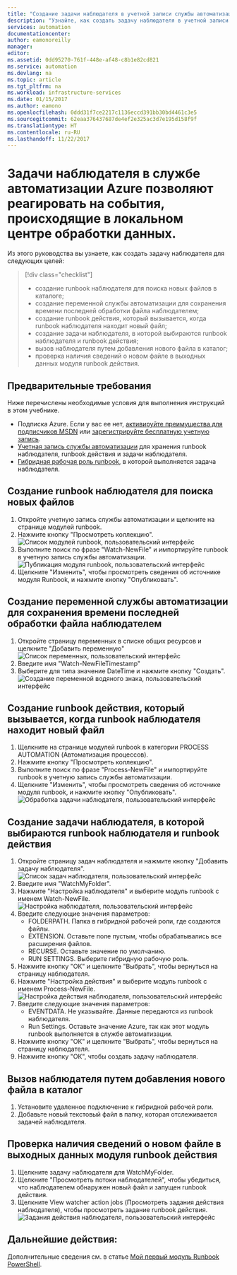 ```yaml
---
title: "Создание задачи наблюдателя в учетной записи службы автоматизации Azure | Документация Майкрософт"
description: "Узнайте, как создать задачу наблюдателя в учетной записи службы автоматизации Azure, чтобы отслеживать создание файлов в папке."
services: automation
documentationcenter: 
author: eamonoreilly
manager: 
editor: 
ms.assetid: 0dd95270-761f-448e-af48-c8b1e82cd821
ms.service: automation
ms.devlang: na
ms.topic: article
ms.tgt_pltfrm: na
ms.workload: infrastructure-services
ms.date: 01/15/2017
ms.author: eamono
ms.openlocfilehash: 0ddd31f7ce2217c1136eccd391bb30bd4461c3e5
ms.sourcegitcommit: 62eaa376437687de4ef2e325ac3d7e195d158f9f
ms.translationtype: HT
ms.contentlocale: ru-RU
ms.lasthandoff: 11/22/2017
---
```

# <a name="azure-automation-watcher-tasks-enable-you-to-respond-to-events-happening-in-your-local-datacenter"></a>Задачи наблюдателя в службе автоматизации Azure позволяют реагировать на события, происходящие в локальном центре обработки данных.

Из этого руководства вы узнаете, как создать задачу наблюдателя для следующих целей:

> [!div class="checklist"]
> * создание runbook наблюдателя для поиска новых файлов в каталоге;
> * создание переменной службы автоматизации для сохранения времени последней обработки файла наблюдателем;
> * создание runbook действия, который вызывается, когда runbook наблюдателя находит новый файл;
> * создание задачи наблюдателя, в которой выбираются runbook наблюдателя и runbook действия;
> * вызов наблюдателя путем добавления нового файла в каталог;
> * проверка наличия сведений о новом файле в выходных данных модуля runbook действия.  

## <a name="prerequisites"></a>Предварительные требования

Ниже перечислены необходимые условия для выполнения инструкций в этом учебнике.
+ Подписка Azure. Если у вас ее нет, [активируйте преимущества для подписчиков MSDN](https://azure.microsoft.com/pricing/member-offers/msdn-benefits-details/) или [зарегистрируйте бесплатную учетную запись](https://azure.microsoft.com/free/?WT.mc_id=A261C142F).
+ [Учетная запись службы автоматизации](automation-offering-get-started.md) для хранения runbook наблюдателя, runbook действия и задачи наблюдателя.
+ [Гибридная рабочая роль runbook](automation-hybrid-runbook-worker.md), в которой выполняется задача наблюдателя.

## <a name="create-a-watcher-runbook-that-looks-for-new-files"></a>Создание runbook наблюдателя для поиска новых файлов
1.  Откройте учетную запись службы автоматизации и щелкните на странице модулей runbook.
2.  Нажмите кнопку "Просмотреть коллекцию".
![Список модулей runbook, пользовательский интерфейс](media/automation-watchers-tutorial/WatcherTasksRunbookList.png)
3.  Выполните поиск по фразе "Watch-NewFile" и импортируйте runbook в учетную запись службы автоматизации.
![Публикация модуля runbook, пользовательский интерфейс](media/automation-watchers-tutorial/Watch-NewFileRunbook.png)
4.  Щелкните "Изменить", чтобы просмотреть сведения об источнике модуля Runbook, и нажмите кнопку "Опубликовать".

## <a name="create-an-automation-variable-to-keep-the-last-time-a-file-was-processed-by-the-watcher"></a>Создание переменной службы автоматизации для сохранения времени последней обработки файла наблюдателем
1.  Откройте страницу переменных в списке общих ресурсов и щелкните "Добавить переменную" ![Список переменных, пользовательский интерфейс](media/automation-watchers-tutorial/WatcherVariableList.png)
2.  Введите имя "Watch-NewFileTimestamp"
3.  Выберите для типа значение DateTime и нажмите кнопку "Создать".
![Создание переменной водяного знака, пользовательский интерфейс](media/automation-watchers-tutorial/WatcherWatermarkVariable.png)

## <a name="create-an-action-runbook-that-is-called-when-the-watcher-runbook-finds-a-new-file"></a>Создание runbook действия, который вызывается, когда runbook наблюдателя находит новый файл
1.  Щелкните на странице модулей runbook в категории PROCESS AUTOMATION (Автоматизация процессов).
2.  Нажмите кнопку "Просмотреть коллекцию".
3.  Выполните поиск по фразе "Process-NewFile" и импортируйте runbook в учетную запись службы автоматизации.
4.  Щелкните "Изменить", чтобы просмотреть сведения об источнике модуля runbook, и нажмите кнопку "Опубликовать".
![Обработка задачи наблюдателя, пользовательский интерфейс](media/automation-watchers-tutorial/Watch-ProcessNewFile.png)


## <a name="create-a-watcher-task-that-selects-the-watcher-runbook-and-action-runbook"></a>Создание задачи наблюдателя, в которой выбираются runbook наблюдателя и runbook действия
1.  Откройте страницу задач наблюдателя и нажмите кнопку "Добавить задачу наблюдателя".
![Список задач наблюдателя, пользовательский интерфейс](media/automation-watchers-tutorial/WatchersList.png)
2.  Введите имя "WatchMyFolder".
3.  Нажмите "Настройка наблюдателя" и выберите модуль runbook с именем Watch-NewFile.
![Настройка наблюдателя, пользовательский интерфейс](media/automation-watchers-tutorial/ConfigureWatcher.png)
4.  Введите следующие значения параметров:
    *   FOLDERPATH. Папка в гибридной рабочей роли, где создаются файлы.
    *   EXTENSION. Оставьте поле пустым, чтобы обрабатывались все расширения файлов.
    *   RECURSE. Оставьте значение по умолчанию.
    *   RUN SETTINGS. Выберите гибридную рабочую роль.
5.  Нажмите кнопку "ОК" и щелкните "Выбрать", чтобы вернуться на страницу наблюдателя.
6.  Нажмите "Настройка действия" и выберите модуль runbook с именем Process-NewFile.
![Настройка действия наблюдателя, пользовательский интерфейс](media/automation-watchers-tutorial/ConfigureAction.png)
7.  Введите следующие значения параметров:
    *   EVENTDATA. Не указывайте. Данные передаются из runbook наблюдателя.
    *   Run Settings. Оставьте значение Azure, так как этот модуль runbook выполняется в службе автоматизации.
8.  Нажмите кнопку "ОК" и щелкните "Выбрать", чтобы вернуться на страницу наблюдателя.
9.  Нажмите кнопку "ОК", чтобы создать задачу наблюдателя.

## <a name="trigger-a-watcher-by-adding-a-new-file-to-a-directory"></a>Вызов наблюдателя путем добавления нового файла в каталог
1.  Установите удаленное подключение к гибридной рабочей роли.
2.  Добавьте новый текстовый файл в папку, которая отслеживается задачей наблюдателя.

## <a name="inspect-the-output-from-the-action-runbook-that-shows-information-on-the-new-file"></a>Проверка наличия сведений о новом файле в выходных данных модуля runbook действия
1.  Щелкните задачу наблюдателя для WatchMyFolder.
2.  Щелкните "Просмотреть потоки наблюдателей", чтобы убедиться, что наблюдателем обнаружен новый файл и запущен runbook действия.
3.  Щелкните View watcher action jobs (Просмотреть задания действия наблюдателя), чтобы просмотреть задание runbook действия.
![Задания действия наблюдателя, пользовательский интерфейс](media/automation-watchers-tutorial/WatcherActionJobs.png)


## <a name="next-steps"></a>Дальнейшие действия:

Дополнительные сведения см. в статье [Мой первый модуль Runbook PowerShell](automation-first-runbook-textual-powershell.md).








